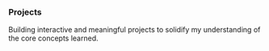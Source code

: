 ### Projects

Building interactive and meaningful projects to solidify my understanding of the core concepts learned.
